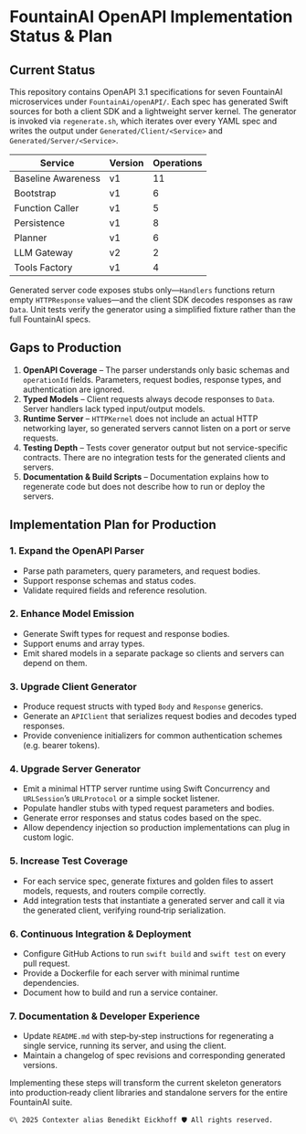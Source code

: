 # FountainAI OpenAPI Implementation Status & Plan

## Current Status

This repository contains OpenAPI 3.1 specifications for seven FountainAI microservices under `FountainAi/openAPI/`.
Each spec has generated Swift sources for both a client SDK and a lightweight server kernel.
The generator is invoked via `regenerate.sh`, which iterates over every YAML spec and writes the output under `Generated/Client/<Service>` and `Generated/Server/<Service>`.

| Service | Version | Operations |
| --- | --- | --- |
| Baseline Awareness | v1 | 11 |
| Bootstrap | v1 | 6 |
| Function Caller | v1 | 5 |
| Persistence | v1 | 8 |
| Planner | v1 | 6 |
| LLM Gateway | v2 | 2 |
| Tools Factory | v1 | 4 |

Generated server code exposes stubs only—`Handlers` functions return empty `HTTPResponse` values—and the client SDK decodes responses as raw `Data`.
Unit tests verify the generator using a simplified fixture rather than the full FountainAI specs.

## Gaps to Production

1. **OpenAPI Coverage** – The parser understands only basic schemas and `operationId` fields. Parameters, request bodies, response types, and authentication are ignored.
2. **Typed Models** – Client requests always decode responses to `Data`. Server handlers lack typed input/output models.
3. **Runtime Server** – `HTTPKernel` does not include an actual HTTP networking layer, so generated servers cannot listen on a port or serve requests.
4. **Testing Depth** – Tests cover generator output but not service-specific contracts. There are no integration tests for the generated clients and servers.
5. **Documentation & Build Scripts** – Documentation explains how to regenerate code but does not describe how to run or deploy the servers.

## Implementation Plan for Production

### 1. Expand the OpenAPI Parser
- Parse path parameters, query parameters, and request bodies.
- Support response schemas and status codes.
- Validate required fields and reference resolution.

### 2. Enhance Model Emission
- Generate Swift types for request and response bodies.
- Support enums and array types.
- Emit shared models in a separate package so clients and servers can depend on them.

### 3. Upgrade Client Generator
- Produce request structs with typed `Body` and `Response` generics.
- Generate an `APIClient` that serializes request bodies and decodes typed responses.
- Provide convenience initializers for common authentication schemes (e.g. bearer tokens).

### 4. Upgrade Server Generator
- Emit a minimal HTTP server runtime using Swift Concurrency and `URLSession`’s `URLProtocol` or a simple socket listener.
- Populate handler stubs with typed request parameters and bodies.
- Generate error responses and status codes based on the spec.
- Allow dependency injection so production implementations can plug in custom logic.

### 5. Increase Test Coverage
- For each service spec, generate fixtures and golden files to assert models, requests, and routers compile correctly.
- Add integration tests that instantiate a generated server and call it via the generated client, verifying round‑trip serialization.

### 6. Continuous Integration & Deployment
- Configure GitHub Actions to run `swift build` and `swift test` on every pull request.
- Provide a Dockerfile for each server with minimal runtime dependencies.
- Document how to build and run a service container.

### 7. Documentation & Developer Experience
- Update `README.md` with step‑by‑step instructions for regenerating a single service, running its server, and using the client.
- Maintain a changelog of spec revisions and corresponding generated versions.

Implementing these steps will transform the current skeleton generators into production‑ready client libraries and standalone servers for the entire FountainAI suite.


````text
©\ 2025 Contexter alias Benedikt Eickhoff 🛡️ All rights reserved.
````

